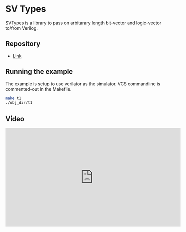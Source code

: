 # SV Types
SVTypes is a library to pass on arbitarary length bit-vector and logic-vector to/from Verilog.

## Repository
* [Link](https://github.com/narenkn/svTypes.git)

## Running the example
The example is setup to use verilator as the simulator. VCS commandline is commented-out in the Makefile.

```bash
make t1
./obj_dir/t1
```

## Video
<iframe width="560" height="315" src="https://www.youtube.com/embed/rn-PFbWy4mE" frameborder="0" allow="accelerometer; autoplay; encrypted-media; gyroscope; picture-in-picture" allowfullscreen></iframe>

